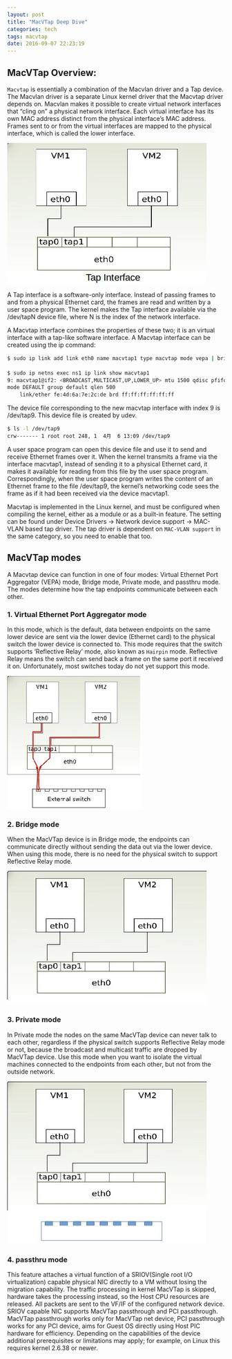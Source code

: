 ```yaml
---
layout: post
title: "MacVTap Deep Dive"
categories: tech
tags: macvtap
date: 2016-09-07 22:23:19
---
```


## MacVTap Overview:

`Macvtap` is essentially a combination of the Macvlan driver and a Tap device. 
The Macvlan driver is a separate Linux kernel driver that the Macvtap driver depends on. 
Macvlan makes it possible to create virtual network interfaces that “cling on” a physical network interface.
Each virtual interface has its own MAC address distinct from the physical interface’s MAC address.
Frames sent to or from the virtual interfaces are mapped to the physical interface, which is called the lower interface.

![](/img/vtap1.jpg)


A Tap interface is a software-only interface. Instead of passing frames to and from a physical Ethernet card, the frames are read and written by a user space program. The kernel makes the Tap interface available via the /dev/tapN device file, where N is the index of the network interface.

A Macvtap interface combines the properties of  these two; it is an virtual interface with a tap-like software interface. A Macvtap interface can be created using the ip command:

```bash
$ sudo ip link add link eth0 name macvtap1 type macvtap mode vepa | bridge | private | passthru

$ sudo ip netns exec ns1 ip link show macvtap1
9: macvtap1@if2: <BROADCAST,MULTICAST,UP,LOWER_UP> mtu 1500 qdisc pfifo_fast state UNKNOWN 
mode DEFAULT group default qlen 500
    link/ether fe:4d:6a:7e:2c:de brd ff:ff:ff:ff:ff:ff
```

The device file corresponding to the new macvtap interface with index 9 is /dev/tap9. This device file is 
created by udev.

```bash
$ ls -l /dev/tap9 
crw------- 1 root root 248, 1  4月  6 13:09 /dev/tap9
```

A user space program can open this device file and use it to send and receive Ethernet frames over it. When the kernel transmits a frame via the interface macvtap1, instead of sending it to a physical Ethernet card,  it makes it available for reading from this file by the user space program. Correspondingly, when the user space program writes the content of an Ethernet frame to the file /dev/tap9, the kernel’s networking code sees the frame as if it had been received via the device macvtap1.

Macvtap is implemented in the Linux kernel, and must be configured when compiling the kernel, either as a module or as a built-in feature. The setting can be found under Device Drivers → Network device support → MAC-VLAN based tap driver. The tap driver is dependent on `MAC-VLAN support` in the same category, so you need to enable that too.

## MacVTap modes

A Macvtap device can function in one of four modes: Virtual Ethernet Port Aggregator (VEPA) mode, Bridge mode, Private mode, and passthru mode. The modes determine how the tap endpoints communicate between each other.

### 1. Virtual Ethernet Port Aggregator mode

In this mode, which is the default, data between endpoints on the same lower device are sent via the lower device (Ethernet card) to the physical switch the lower device is connected to. This mode requires that the switch supports ‘Reflective Relay’ mode, also known as `Hairpin` mode. Reflective Relay means the switch can send back a frame on the same port it received it on. Unfortunately, most switches today do not yet support this mode.

![](/img/hairpin.jpg)


### 2. Bridge mode

When the MacVTap device is in Bridge mode, the endpoints can communicate directly without sending the data out via the lower device. When using this mode, there is no need for the physical switch to support Reflective Relay mode.

![](/img/bridge.jpg)


### 3. Private mode

In Private mode the nodes on the same MacVTap device can never talk to each other, regardless if the physical switch supports Reflective Relay mode or not, because the broadcast and multicast  traffic are dropped by MacVTap device. Use this mode when you want to isolate the virtual machines connected to the endpoints from each other, but not from the outside network.

![](/img/private.jpg)


### 4. passthru mode
 
This feature attaches a virtual function of a SRIOV(Single root I/O virtualization) capable physical NIC directly to a VM without losing the migration capability.  The traffic processing in kernel MacVTap is skipped, hardware takes the processing instead, so the Host CPU resources are released.  All packets are sent to the VF/IF of the configured network device. SRIOV capable NIC supports MacVTap passthrough and PCI passthrough. MacVTap passthrough works only for MacVTap net device, PCI passthrough works for any PCI device, aims for Guest OS directly using Host PIC hardware for efficiency. Depending on the capabilities of the device additional prerequisites or limitations may apply; for example, on Linux this requires kernel 2.6.38 or newer.
